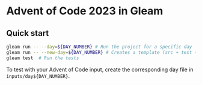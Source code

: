 # Advent of Code 2023 in Gleam

## Quick start

```sh
gleam run -- --day=${DAY_NUMBER} # Run the project for a specific day
gleam run -- --new-day=${DAY_NUMBER} # Creates a template (src + test + input) for a new day
gleam test  # Run the tests
```

To test with your Advent of Code input, create the corresponding day file in `inputs/day${DAY_NUMBER}`.
